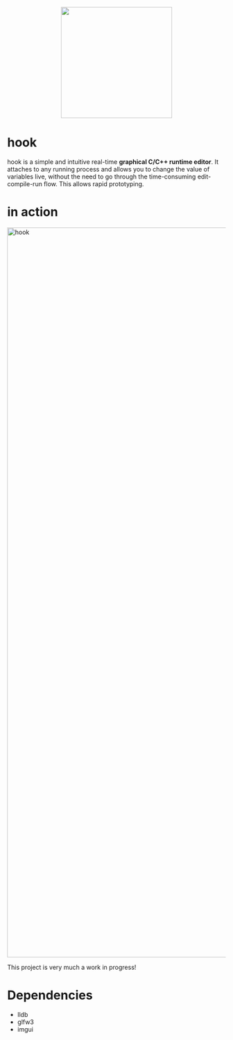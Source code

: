 <p align="center">
  <img width="256" height="256" src="https://github.com/abolinsky/hook/assets/5623716/e1ff852a-0216-4bc4-8706-a8c56529abb8"/>
</p>

# hook
hook is a simple and intuitive real-time **graphical C/C++ runtime editor**. It attaches to any running process and allows you to change the value of variables live, without the need to go through the time-consuming edit-compile-run flow. This allows rapid prototyping.

# in action
<img width="1681" alt="hook" src="https://github.com/abolinsky/hook/assets/5623716/5260dc04-2cb4-467b-aa4c-180306c7be27">

This project is very much a work in progress!

# Dependencies
- lldb
- glfw3
- imgui
